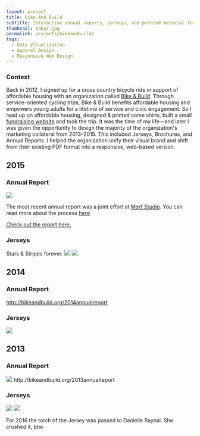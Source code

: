 ```yaml
---
layout: project
title: Bike And Build
subtitle: Interactive annual reports, jerseys, and printed material for the best way to ride a bike across the USA.
thumbnail: babar.jpg
permalink: projects/bikeandbuild/
tags:
  - Data Visualization
  - Apparel Design
  - Responsive Web Design
---
```


### Context

Back in 2012, I signed up for a cross country bicycle ride in support of affordable housing with an organization called [Bike & Build](http://bikeandbuild.org). Through service-oriented cycling trips, Bike & Build benefits affordable housing and empowers young adults for a lifetime of service and civic engagement. So I read up on affordable housing, designed &amp; printed some shirts, built a small [fundraising website](http://alexbloom.us) and took the trip. It was the time of my life&mdash;and later I was given the opportunity to design the majority of the organization's marketing collateral from 2013&ndash;2015. This included Jerseys, Brochures, and Annual Reports. I helped the organization unify their visual brand and shift from their existing PDF format into a responsive, web-based version.

## 2015

### Annual Report
<img src="{{site.baseurl}}/img/projects/bikebuild/2014_annual-report.jpg"/>

The most recent annual report was a joint effort at [Morf Studio](http://morf.studio). You can read more about the process [here](http://behance.net/morfstudio).

[Check out the report here.](http://bikeandbuild.org/2015annualreport)

### Jerseys
Stars & Stripes forever.
<img src="{{site.baseurl}}/img/projects/bikebuild/2015_jerseys_front.jpg"/>
<img src="{{site.baseurl}}/img/projects/bikebuild/2015_jerseys_back.jpg"/>




## 2014

### Annual Report
http://bikeandbuild.org/2014annualreport

### Jerseys
<img src="{{site.baseurl}}/img/projects/bikebuild/2014_jerseys.jpg"/>

## 2013

### Annual Report
<img src="{{site.baseurl}}/img/projects/bikebuild/2013_annual-report.jpg"/>
http://bikeandbuild.org/2013annualreport

### Jerseys

<img src="{{site.baseurl}}/img/projects/bikebuild/2013_jerseys_front.jpg"/>
<img src="{{site.baseurl}}/img/projects/bikebuild/2013_jerseys_back.jpg"/>





For 2016 the torch of the Jersey was passed to Danielle Raynal. She crushed it, btw.
